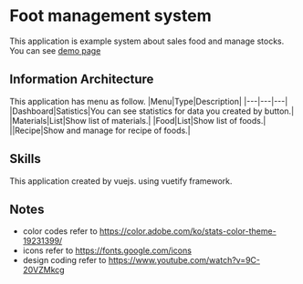 # Foot management system
This application is example system about sales food and manage stocks. You can see [demo page](https://ohmry.github.io/food-management-system)

## Information Architecture
This application has menu as follow.
|Menu|Type|Description|
|---|---|---|
|Dashboard|Satistics|You can see statistics for data you created by button.|
|Materials|List|Show list of materials.|
|Food|List|Show list of foods.|
||Recipe|Show and manage for recipe of foods.|

## Skills
This application created by vuejs. using vuetify framework.

## Notes
  - color codes refer to https://color.adobe.com/ko/stats-color-theme-19231399/
  - icons refer to https://fonts.google.com/icons
  - design coding refer to https://www.youtube.com/watch?v=9C-20VZMkcg